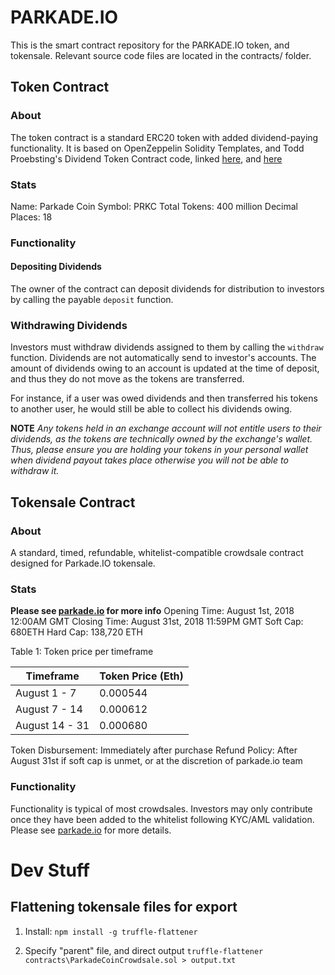 # PARKADE.IO

This is the smart contract repository for the PARKADE.IO token, and tokensale. Relevant source code files are located in the contracts/ folder.

## Token Contract

### About
The token contract is a standard ERC20 token with added dividend-paying functionality. It is based on OpenZeppelin Solidity Templates, and Todd Proebsting's Dividend Token Contract code, linked [here](https://programtheblockchain.com/posts/2018/02/07/writing-a-simple-dividend-token-contract/), and [here](https://programtheblockchain.com/posts/2018/02/13/writing-a-robust-dividend-token-contract/)

### Stats
Name: Parkade Coin
Symbol: PRKC
Total Tokens: 400 million
Decimal Places: 18

### Functionality

#### Depositing Dividends
The owner of the contract can deposit dividends for distribution to investors by calling the payable `deposit` function.

### Withdrawing Dividends
Investors must withdraw dividends assigned to them by calling the `withdraw` function. Dividends are not automatically send to investor's accounts. The amount of dividends owing to an account is updated at the time of deposit, and thus they do not move as the tokens are transferred. 

For instance, if a user was owed dividends and then transferred his tokens to another user, he would still be able to collect his dividends owing.

**NOTE** _Any tokens held in an exchange account will not entitle users to their dividends, as the tokens are technically owned by the exchange's wallet. Thus, please ensure you are holding your tokens in your personal wallet when dividend payout takes place otherwise you will not be able to withdraw it._

## Tokensale Contract

### About
A standard, timed, refundable, whitelist-compatible crowdsale contract designed for Parkade.IO tokensale.

### Stats
**Please see [parkade.io](http://www.parkade.io) for more info**
Opening Time: August 1st, 2018 12:00AM GMT
Closing Time: August 31st, 2018 11:59PM GMT
Soft Cap: 680ETH
Hard Cap: 138,720 ETH

Table 1: Token price per timeframe

| Timeframe      | Token Price (Eth) |
|----------------|-------------------|
| August 1 - 7   | 0.000544          |
| August 7 - 14  | 0.000612          |
| August 14 - 31 | 0.000680          |

Token Disbursement: Immediately after purchase
Refund Policy: After August 31st if soft cap is unmet, or at the discretion of parkade.io team

### Functionality
Functionality is typical of most crowdsales. Investors may only contribute once they have been added to the whitelist following KYC/AML validation. Please see [parkade.io](http://www.parkade.io) for more details.

# Dev Stuff
## Flattening tokensale files for export
1. Install:
``` npm install -g truffle-flattener ```

2. Specify "parent" file, and direct output
``` truffle-flattener contracts\ParkadeCoinCrowdsale.sol > output.txt ```
